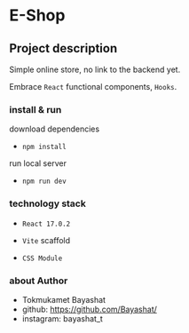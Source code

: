 # E-Shop


## Project description

Simple online store, no link to the backend yet.

Embrace `React` functional components, `Hooks`.

### install & run

download dependencies

- `npm install`

run local server

- `npm run dev`

### technology stack

- `React 17.0.2`

- `Vite` scaffold

- `CSS Module`

### about Author
- Tokmukamet Bayashat
- github: https://github.com/Bayashat/
- instagram: bayashat_t



